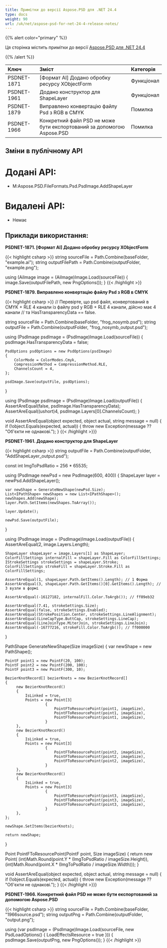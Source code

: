 ```yaml
---
title: Примітки до версії Aspose.PSD для .NET 24.4
type: docs
weight: 90
url: /uk/net/aspose-psd-for-net-24-4-release-notes/
---
```


{{% alert color="primary" %}}

Ця сторінка містить примітки до версії [Aspose.PSD для .NET 24.4](https://www.nuget.org/packages/Aspose.PSD/)

{{% /alert %}}

| **Ключ**     | **Зміст**                                            | **Категорія** |
|:------------|:-------------------------------------------------------|:-------------|
| PSDNET-1871 | [Формат AI] Додано обробку ресурсу XObjectForm       | Функціонал      |
| PSDNET-1961 | Додано конструктор для ShapeLayer                     | Функціонал      |
| PSDNET-1879 | Виправлено конвертацію файлу Psd з RGB в CMYK         | Помилка          |
| PSDNET-1966 | Конкретний файл PSD не може бути експортований за допомогою Aspose.PSD | Помилка          |

## **Зміни в публічному API**
# **Додані API:**
- M:Aspose.PSD.FileFormats.Psd.PsdImage.AddShapeLayer

# **Видалені API:**
- Немає

## **Приклади використання:**

**PSDNET-1871. [Формат AI] Додано обробку ресурсу XObjectForm**

{{< highlight csharp >}}
string sourceFile = Path.Combine(baseFolder, "example.ai");
string outputFilePath = Path.Combine(outputFolder, "example.png");

using (AiImage image = (AiImage)Image.Load(sourceFile))
{
    image.Save(outputFilePath, new PngOptions());
}
{{< /highlight >}}

**PSDNET-1879. Виправлено конвертацію файлу Psd з RGB в CMYK**

{{< highlight csharp >}}
// Перевірте, що psd файл, конвертований в CMYK + RLE 4 канали із файлу psd у RGB + RLE 4 канали, дійсно має 4 канали
// та HasTransparencyData == false.

string sourceFile = Path.Combine(baseFolder, "frog_nosymb.psd");
string outputFile = Path.Combine(outputFolder, "frog_nosymb_output.psd");

using (PsdImage psdImage = (PsdImage)Image.Load(sourceFile))
{
    psdImage.HasTransparencyData = false;

    PsdOptions psdOptions = new PsdOptions(psdImage)
    {
        ColorMode = ColorModes.Cmyk,
        CompressionMethod = CompressionMethod.RLE,
        ChannelsCount = 4,
    };

    psdImage.Save(outputFile, psdOptions);
}

using (PsdImage psdImage = (PsdImage)Image.Load(outputFile))
{
    AssertAreEqual(false, psdImage.HasTransparencyData);
    AssertAreEqual((ushort)4, psdImage.Layers[0].ChannelsCount);
}

void AssertAreEqual(object expected, object actual, string message = null)
{
    if (!object.Equals(expected, actual))
    {
        throw new Exception(message ?? "Об'єкти не однакові.");
    }
{{< /highlight >}}}

**PSDNET-1961. Додано конструктор для ShapeLayer**

{{< highlight csharp >}}
string outputFile = Path.Combine(outputFolder, "AddShapeLayer_output.psd");

const int ImgToPsdRatio = 256 * 65535;

using (PsdImage newPsd = new PsdImage(600, 400))
{
    ShapeLayer layer = newPsd.AddShapeLayer();

    var newShape = GenerateNewShape(newPsd.Size);
    List<IPathShape> newShapes = new List<IPathShape>();
    newShapes.Add(newShape);
    layer.Path.SetItems(newShapes.ToArray());

    layer.Update();

    newPsd.Save(outputFile);
}

using (PsdImage image = (PsdImage)Image.Load(outputFile))
{
    AssertAreEqual(2, image.Layers.Length);

    ShapeLayer shapeLayer = image.Layers[1] as ShapeLayer;
    ColorFillSettings internalFill = shapeLayer.Fill as ColorFillSettings;
    IStrokeSettings strokeSettings = shapeLayer.Stroke;
    ColorFillSettings strokeFill = shapeLayer.Stroke.Fill as ColorFillSettings;

    AssertAreEqual(1, shapeLayer.Path.GetItems().Length); // 1 Форма
    AssertAreEqual(3, shapeLayer.Path.GetItems()[0].GetItems().Length); // 3 вузли в формі

    AssertAreEqual(-16127182, internalFill.Color.ToArgb()); // ff09eb32

    AssertAreEqual(7.41, strokeSettings.Size);
    AssertAreEqual(false, strokeSettings.Enabled);
    AssertAreEqual(StrokePosition.Center, strokeSettings.LineAlignment);
    AssertAreEqual(LineCapType.ButtCap, strokeSettings.LineCap);
    AssertAreEqual(LineJoinType.MiterJoin, strokeSettings.LineJoin);
    AssertAreEqual(-16777216, strokeFill.Color.ToArgb()); // ff000000
}

PathShape GenerateNewShape(Size imageSize)
{
    var newShape = new PathShape();

    PointF point1 = new PointF(20, 100);
    PointF point2 = new PointF(200, 100);
    PointF point3 = new PointF(300, 10);

    BezierKnotRecord[] bezierKnots = new BezierKnotRecord[]
    {
         new BezierKnotRecord()
         {
             IsLinked = true,
             Points = new Point[3]
                      {
                          PointFToResourcePoint(point1, imageSize),
                          PointFToResourcePoint(point1, imageSize),
                          PointFToResourcePoint(point1, imageSize),
                      }
         },
         new BezierKnotRecord()
         {
             IsLinked = true,
             Points = new Point[3]
                      {
                          PointFToResourcePoint(point2, imageSize),
                          PointFToResourcePoint(point2, imageSize),
                          PointFToResourcePoint(point2, imageSize),
                      }
         },
         new BezierKnotRecord()
         {
             IsLinked = true,
             Points = new Point[3]
                      {
                          PointFToResourcePoint(point3, imageSize),
                          PointFToResourcePoint(point3, imageSize),
                          PointFToResourcePoint(point3, imageSize),
                      }
         },
    };

    newShape.SetItems(bezierKnots);

    return newShape;
}

Point PointFToResourcePoint(PointF point, Size imageSize)
{
    return new Point(
        (int)Math.Round(point.Y * (ImgToPsdRatio / imageSize.Height)),
        (int)Math.Round(point.X * (ImgToPsdRatio / imageSize.Width)));
}

void AssertAreEqual(object expected, object actual, string message = null)
{
    if (!object.Equals(expected, actual))
    {
        throw new Exception(message ?? "Об'єкти не однакові.");
    }
{{< /highlight >}}}

**PSDNET-1966. Конкретний файл PSD не може бути експортований за допомогою Aspose.PSD**

{{< highlight csharp >}}
string sourceFile = Path.Combine(baseFolder, "1966source.psd");
string outputPng = Path.Combine(outputFolder, "output.png");

using (var psdImage = (PsdImage)Image.Load(sourceFile, new PsdLoadOptions() { LoadEffectsResource = true }))
{
    psdImage.Save(outputPng, new PngOptions());
}
{{< /highlight >}}
